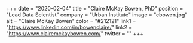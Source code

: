 +++ 
date = "2020-02-04" 
title = "Claire McKay Bowen, PhD" 
position = "Lead Data Scientist" 
company = "Urban Institute" 
image = "cbowen.jpg" 
alt = "Claire McKay Bowen" 
color = "#212121" 
link1 = "https://www.linkedin.com/in/bowenclaire/" 
link2 = "https://www.clairemckaybowen.com/"
twitter = ""
+++